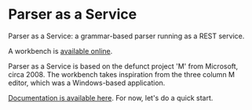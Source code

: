 # Parser as a Service

Parser as a Service:  a grammar-based parser running as a REST service.

A workbench is [available online](https://pasworkbench.azurewebsites.net/).

Parser as a Service is based on the defunct project 'M' from Microsoft, circa 2008.  The workbench takes inspiration from the three column M editor, which was a Windows-based application.

[Documentation is available here](Documentation/README.md).  For now, let's do a quick start.

